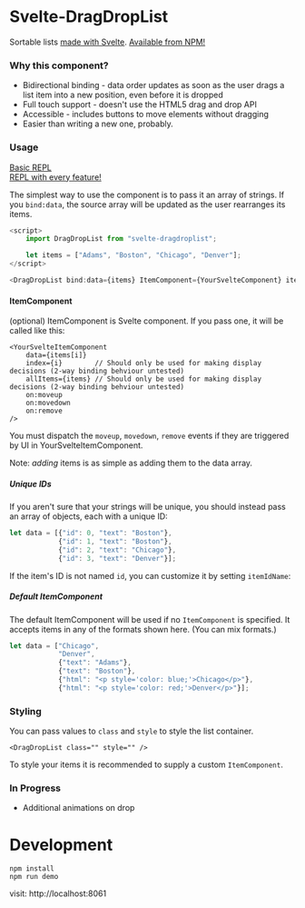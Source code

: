 # Svelte-DragDropList

Sortable lists [made with Svelte](https://madewithsvelte.com/svelte-dragdroplist).  [Available from NPM!](https://www.npmjs.com/package/svelte-dragdroplist)  

### Why this component?

* Bidirectional binding - data order updates as soon as the user drags a list item into a new position, even before it is dropped
* Full touch support - doesn't use the HTML5 drag and drop API
* Accessible - includes buttons to move elements without dragging
* Easier than writing a new one, probably.

### Usage

[Basic REPL](https://svelte.dev/repl/6fb61b9868734493aec65eb53dc1a4bd?version=3.22.2)  
[REPL with every feature!](https://svelte.dev/repl/915db3b3ed704fddb7ddfb64bcbc2624?version=3.22.2)  

The simplest way to use the component is to pass it an array of strings.  If you `bind:data`, the source array will be updated as the user rearranges its items.
```js
<script>
    import DragDropList from "svelte-dragdroplist";

    let items = ["Adams", "Boston", "Chicago", "Denver"];
</script>

<DragDropList bind:data={items} ItemComponent={YourSvelteComponent} itemIdName={"uuid"} />
```

#### ItemComponent

(optional) ItemComponent is Svelte component.
If you pass one, it will be called like this:

```
<YourSvelteItemComponent 
    data={items[i]}
    index={i}        // Should only be used for making display decisions (2-way binding behviour untested)
    allItems={items} // Should only be used for making display decisions (2-way binding behviour untested)
    on:moveup
    on:movedown
    on:remove
/>
```
You must dispatch the `moveup`, `movedown`, `remove` events if they are triggered by UI in YourSvelteItemComponent.

Note: _adding_ items is as simple as adding them to the data array.

##### Unique IDs

If you aren't sure that your strings will be unique, you should instead pass an array of objects, each with a unique ID:  

```js
let data = [{"id": 0, "text": "Boston"},
            {"id": 1, "text": "Boston"},
            {"id": 2, "text": "Chicago"},
            {"id": 3, "text": "Denver"}];
```

If the item's ID is not named `id`, you can customize it by setting `itemIdName`:

##### Default ItemComponent

The default ItemComponent will be used if no `ItemComponent` is specified.
It accepts items in any of the formats shown here.  (You can mix formats.)
```js
let data = ["Chicago", 
            "Denver",
            {"text": "Adams"},
            {"text": "Boston"},
            {"html": "<p style='color: blue;'>Chicago</p>"},
            {"html": "<p style='color: red;'>Denver</p>"}];
```

### Styling

You can pass values to `class` and `style` to style the list container.

```
<DragDropList class="" style="" />
```

To style your items it is recommended to supply a custom `ItemComponent`.

### In Progress

* Additional animations on drop


# Development

```
npm install
npm run demo
```

visit: http://localhost:8061

